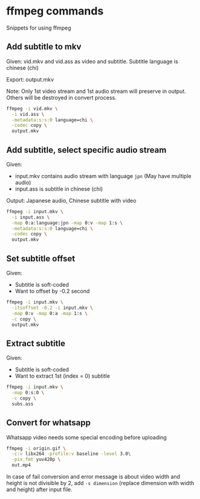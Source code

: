 # ffmpeg commands
Snippets for using ffmpeg

## Add subtitle to mkv
Given: vid.mkv and vid.ass as video and subtitle. Subtitle language is chinese (chi)

Export: output.mkv

Note: Only 1st video stream and 1st audio stream will preserve in output.
Others will be destroyed in convert process.

```bash
ffmpeg -i vid.mkv \
  -i vid.ass \
  -metadata:s:s:0 language=chi \
  -codec copy \
  output.mkv
```

## Add subtitle, select specific audio stream
Given:
 - input.mkv contains audio stream with language `jpn` (May have multiple audio)
 - input.ass is subtitle in chinese (chi)

Output:
Japanese audio, Chinese subtitle with video

```bash
ffmpeg -i input.mkv \
  -i input.ass \
  -map 0:a:language:jpn -map 0:v -map 1:s \
  -metadata:s:s:0 language=chi \
  -codec copy \
  output.mkv
```

## Set subtitle offset
Given:
 - Subtitle is soft-coded
 - Want to offset by -0.2 second

```bash
ffmpeg -i input.mkv \
  -itsoffset -0.2 -i input.mkv \
  -map 0:v -map 0:a -map 1:s \
  -c copy \
  output.mkv
```

## Extract subtitle
Given:
 - Subtitle is soft-coded
 - Want to extract 1st (index = 0) subtitle

```bash
ffmpeg -i input.mkv \
  -map 0:s:0 \
  -c copy \
  subs.ass
```

## Convert for whatsapp
Whatsapp video needs some special encoding before uploading

```bash
ffmpeg -i origin.gif \
  -c:v libx264 -profile:v baseline -level 3.0\
  -pix_fmt yuv420p \
  out.mp4
```

In case of fail conversion and error message is about video width and height is not divisible
by 2, add `-s dimension` (replace dimension with width and height) after input file.
